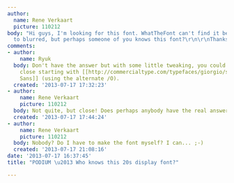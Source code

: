 ```yaml
---
author:
  name: Rene Verkaart
  picture: 110212
body: "Hi guys, I'm looking for this font. WhatTheFont can't find it because it's
  to blurred, but perhaps someone of you knows this font?\r\n\r\nThanks in advance!\r\n\r\nCheers,\r\n\xAEene"
comments:
- author:
    name: Ryuk
  body: Don't have the answer but with some little tweaking, you could get pretty
    close starting with [[http://commercialtype.com/typefaces/giorgio/sans|Giorgio
    Sans]] (using the alternate /O).
  created: '2013-07-17 17:32:23'
- author:
    name: Rene Verkaart
    picture: 110212
  body: Not quite, but close! Does perhaps anybody have the real answer? ;-)
  created: '2013-07-17 17:44:24'
- author:
    name: Rene Verkaart
    picture: 110212
  body: Nobody? Do I have to make the font myself? I can... ;-)
  created: '2013-07-17 21:08:16'
date: '2013-07-17 16:37:45'
title: "PODIUM \u2013 Who knows this 20s display font?"

---
```


